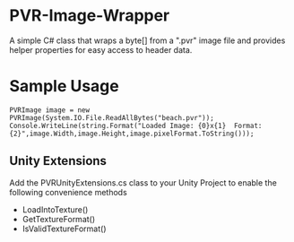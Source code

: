 # PVR-Image-Wrapper
A simple C# class that wraps a byte[] from a ".pvr" image file and provides helper properties for easy access to header data.

# Sample Usage

```
PVRImage image = new PVRImage(System.IO.File.ReadAllBytes("beach.pvr"));
Console.WriteLine(string.Format("Loaded Image: {0}x{1}  Format:{2}",image.Width,image.Height,image.pixelFormat.ToString()));
```

## Unity Extensions
Add the PVRUnityExtensions.cs class to your Unity Project to enable the following convenience methods

- LoadIntoTexture()
- GetTextureFormat()
- IsValidTextureFormat()

